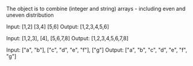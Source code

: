 The object is to combine (integer and string) arrays - including even and uneven distribution

Input:  [1,2] [3,4] [5,6]
Output: [1,2,3,4,5,6]

Input: [1,2,3], [4], [5,6,7,8]
Output: [1,2,3,4,5,6,7,8]

Input: ["a", "b"], ["c", "d", "e", "f"], ["g"]
Output: ["a", "b", "c", "d", "e", "f", "g"]

